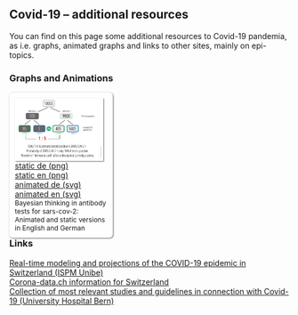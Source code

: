 <html lang="en">
<head>
  <meta charset="utf-8">
  <style type="css">
    @import url("https://fonts.googleapis.com/css?family=Open+Sans+Condensed:300,700");
  </style>
  <title>Covid-19</title>
  <meta name="description" content="Resources">
  <meta name="author" content="Markus Schenker, Phi Network">
 <link rel="stylesheet" href="css/main.css">
</head>

<body>
  <h2>Covid-19 – additional resources</h2>
  <p>You can find on this page some additional resources to Covid-19 pandemia, as i.e. graphs, animated graphs and links to other sites, mainly on epi-topics.</p>
  <h3>Graphs and Animations</h3>
	<div id="cont1" style="float:left;width:33%;background-color:#fefefe;padding:10px;border-radius:6px;box-shadow:1px 1px 3px #666;">
    	<div style="float:left; margin-right:0.5em;float:left;border:1px solid #fff;box-shadow:1px 1px 2px #666"><a href="images/aks_en.png" style="border:none;"><img src="images/aks_en.png" width="160"></a></div>
	<div style="float:left"><a href="images/aks_de.png" target="_blank">static de (png)</a><br/><a href="images/aks_en.png" target="_blank">static en (png)</a><br/><a href="images/aksanim_de.svg" target="_blank">animated de (svg)</a><br/><a href="images/aksanim_en.svg" target="_blank">animated en (svg)</a></div>
    	<div style="font-size:0.85em;clear:both">Bayesian thinking in antibody tests for sars-cov-2: Animated and static versions in English and German</div>
	</div>
  <h3 style="clear:both;">Links</h3>
  <div><a href="https://ispmbern.github.io/covid-19/swiss-epidemic-model/" target="_blank">Real-time modeling and projections of the COVID-19 epidemic in Switzerland (ISPM Unibe)</a></div>
    <div><a href="https://www.corona-data.ch/" target="_blank">Corona-data.ch information for Switzerland</a></div>
	<div><a href="https://www.update-covid.ch/en/" target="_blank">Collection of most relevant studies and guidelines in connection with Covid-19 (University Hospital Bern)</a></div>
